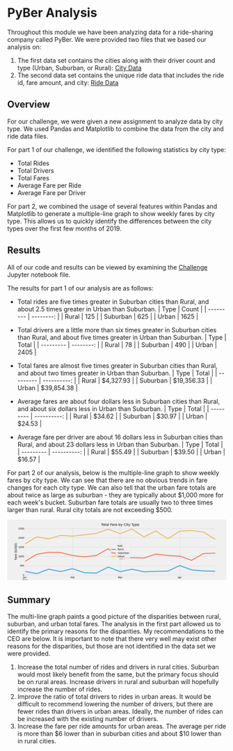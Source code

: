 # PyBer Analysis
Throughout this module we have been analyzing data for a ride-sharing company called PyBer. We were provided two files that we based our analysis on:
1. The first data set contains the cities along with their driver count and type (Urban, Suburban, or Rural):
   [City Data](https://github.com/haldud/pyber-analysis/blob/66698e262ebf800fcbeb70d7546f48cc3330381d/Resources/city_data.csv)
2. The second data set contains the unique ride data that includes the ride id, fare amount, and city:
   [Ride Data](https://github.com/haldud/pyber-analysis/blob/66698e262ebf800fcbeb70d7546f48cc3330381d/Resources/ride_data.csv)

## Overview
For our challenge, we were given a new assignment to analyze data by city type. We used Pandas and Matplotlib to combine the data from the city and ride data files.

For part 1 of our challenge, we identified the following statistics by city type:
- Total Rides
- Total Drivers
- Total Fares
- Average Fare per Ride
- Average Fare per Driver

For part 2, we combined the usage of several features within Pandas and Matplotlib to generate a multiple-line graph to show weekly fares by city type. This allows us to quickly identify the differences between the city types over the first few months of 2019.

## Results
All of our code and results can be viewed by examining the [Challenge](https://github.com/haldud/pyber-analysis/blob/3f6cc13753163e0f7682a30657a482cd09568ed5/PyBer_Challenge.ipynb) Jupyter notebook file.

The results for part 1 of our analysis are as follows:
- Total rides are five times greater in Suburban cities than Rural, and about 2.5 times greater in Urban than Suburban.
    | Type      |     Count |
    | --------- | --------: |
    | Rural     |       125 |
    | Suburban  |       625 |
    | Urban     |      1625 |
    
- Total drivers are a little more than six times greater in Suburban cities than Rural, and about five times greater in Urban than Suburban.
    | Type      | Total     |
    | --------- | --------: |
    | Rural     |        78 |
    | Suburban  |       490 |
    | Urban     |      2405  |
 
- Total fares are almost five times greater in Suburban cities than Rural, and about two times greater in Urban than Suburban.
    | Type      | Total       |
    | --------- | ----------: |
    | Rural     | $4,327.93   |
    | Suburban  | $19,356.33	|
    | Urban     | $39,854.38  |
  
 - Average fares are about four dollars less in Suburban cities than Rural, and about six dollars less in Urban than Suburban.
    | Type      |       Total |
    | --------- | ----------: |
    | Rural     |      $34.62 |
    | Suburban  |      $30.97 |
    | Urban     |      $24.53 |
  
 - Average fare per driver are about 16 dollars less in Suburban cities than Rural, and about 23 dollars less in Urban than Suburban.
    | Type      |       Total |
    | --------- | ----------: |
    | Rural     |      $55.49 |
    | Suburban  |      $39.50	|
    | Urban     |      $16.57 |

For part 2 of our analysis, below is the multiple-line graph to show weekly fares by city type. We can see that there are no obvious trends in fare changes for each city type. We can also tell that the urban fare totals are about twice as large as suburban - they are typically about $1,000 more for each week's bucket. Suburban fare totals are usually two to three times larger than rural. Rural city totals are not exceeding $500.

![Multi-line Graph of Weekly Fares by City Type](https://github.com/haldud/pyber-analysis/blob/4987cf4b89b7eacd0d8f5c5e94c359abe1730a86/analysis/PyBer_fare_summary.png)

## Summary
The multi-line graph paints a good picture of the disparities between rural, suburban, and urban total fares. The analysis in the first part allowed us to identify the primary reasons for the disparities. My recommendations to the CEO are below. It is important to note that there very well may exist other reasons for the disparities, but those are not identified in the data set we were provided.

1. Increase the total number of rides and drivers in rural cities. Suburban would most likely benefit from the same, but the primary focus should be on rural areas. Increase drivers in rural and suburban will hopefully increase the number of rides.
2. Improve the ratio of total drivers to rides in urban areas. It would be difficult to recommend lowering the number of drivers, but there are fewer rides than drivers in urban areas. Ideally, the number of rides can be increased with the existing number of drivers.
3. Increase the fare per ride amounts for urban areas. The average per ride is more than $6 lower than in suburban cities and about $10 lower than in rural cities.
